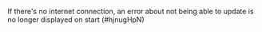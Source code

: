 If there's no internet connection, an error about not being able to update is no longer displayed on start (#hjnugHpN)
